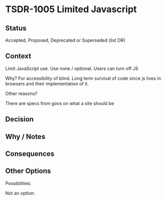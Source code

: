 # TSDR-1005 Limited Javascript

## Status

Accepted, Proposed, Deprecated or Superseded (list DR)

## Context

Limit JavaScript use. Use none / optional. Users can turn off JS

Why? For accessibility of blind. Long term survival of code since js lives in browsers and their implementation of it.

Other reasons?

There are specs from govs on what a site should be

## Decision



## Why / Notes



## Consequences



## Other Options

Possibilities:

Not an option:

